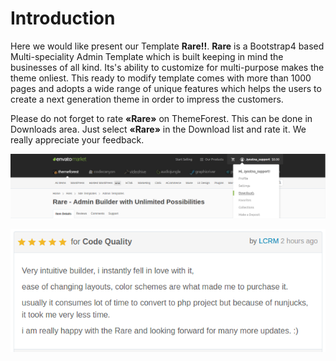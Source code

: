 # Introduction

Here we would like present our Template **Rare!!**. **Rare** is a Bootstrap4 based Multi-speciality Admin Template which is built keeping in mind the businesses of all kind. Its's ability to customize for multi-purpose makes the theme onliest. This ready to modify template comes with more than 1000 pages and adopts a wide range of unique features which helps the users to create a next generation theme in order to impress the customers.

Please do not forget to rate **«Rare»** on ThemeForest. This can be done in Downloads area. Just select **«Rare»** in the Download list and rate it. We really appreciate your feedback.

![](../.gitbook/assets/karavoil.PNG)

![](../.gitbook/assets/screenshot_2.PNG)

